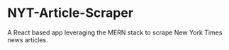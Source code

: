 # NYT-Article-Scraper
A React based app leveraging the MERN stack to scrape New York Times news articles.
